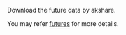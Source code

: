 Download the future data by akshare.

You may refer [futures](https://akshare.akfamily.xyz/data/futures/futures.html#id1) for more details.